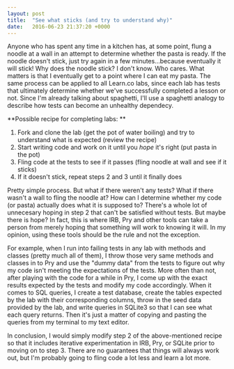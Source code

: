 ```yaml
---
layout: post
title:  "See what sticks (and try to understand why)"
date:   2016-06-23 21:37:20 +0000
---
```


Anyone who has spent any time in a kitchen has, at some point, flung a noodle at a wall in an attempt to determine whether the pasta is ready. If the noodle doesn't stick, just try again in a few minutes...because eventually it will stick! Why does the noodle stick? I don't know. Who cares. What matters is that I eventually get to a point where I can eat my pasta. The same process can be applied to all Learn.co labs, since each lab has tests that ultimately determine whether we've successfully completed a lesson or not. Since I'm already talking about spaghetti, I'll use a spaghetti analogy to describe how tests can become an unhealthy dependecy.

**Possible recipe for completing labs: **
1. Fork and clone the lab (get the pot of water boiling) and try to understand what is expected (review the recipe)
2. Start writing code and work on it until you *hope* it's right (put pasta in the pot)
3. Fling code at the tests to see if it passes (fling noodle at wall and see if it sticks)
4. If it doesn't stick, repeat steps 2 and 3 until it finally does

Pretty simple process. But what if there weren't any tests? What if there wasn't a wall to fling the noodle at? How can I determine whether my code (or pasta) actually does what it is supposed to? There's a whole lot of unnecesary hoping in step 2 that can't be satisfied without tests. But maybe there is hope? In fact, this is where IRB, Pry and other tools can take a person from merely hoping that something will work to knowing it will. In my opinion, using these tools should be the rule and not the exception.

For example, when I run into failing tests in any lab with methods and classes (pretty much all of them), I throw those very same methods and classes in to Pry and use the "dummy data" from the tests to figure out why my code isn't meeting the expectations of the tests. More often than not, after playing with the code for a while in Pry, I come up with the exact results expected by the tests and modify my code accordingly. When it comes to SQL queries, I create a test database, create the tables expected by the lab with their corresponding columns, throw in the seed data provided by the lab, and write queries in SQLite3 so that I can see what each query returns. Then it's just a matter of copying and pasting the queries from my terminal to my text editor. 

In conclusion, I would simply modify step 2 of the above-mentioned recipe so that it includes iterative experimentation in IRB, Pry, or SQLite prior to moving on to step 3. There are no guarantees that things will always work out, but I'm probably going to fling code a lot less and learn a lot more. 









